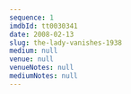 ```yaml
---
sequence: 1
imdbId: tt0030341
date: 2008-02-13
slug: the-lady-vanishes-1938
medium: null
venue: null
venueNotes: null
mediumNotes: null
---
```


